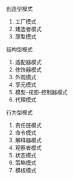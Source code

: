 

创造型模式
1. 工厂模式
2. 建造者模式
3. 原型模式

结构型模式
1. 适配器模式
2. 修饰器模式
3. 外观模式
4. 享元模式
5. 模型-视图-控制器模式
6. 代理模式

行为型模式
1. 责任链模式
2. 命令模式
3. 解释器模式
4. 观察者模式
5. 状态模式
6. 策略模式
7. 模板模式

